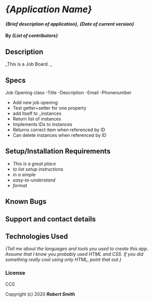 # _{Application Name}_

#### _{Brief description of application}, {Date of current version}_

#### By _**{List of contributors}**_

## Description

_This is a Job Board. _

## Specs

Job Opening class
    -Title
    -Description
    -Email
    -Phonenumber

* Add new job opening
* Test getter+setter for one property
* add itself to _instances
* Return list of instances
* Implements IDs to instances
* Returns correct item when referenced by ID
* Can delete instances when referenced by ID

## Setup/Installation Requirements

* _This is a great place_
* _to list setup instructions_
* _in a simple_
* _easy-to-understand_
* _format_

## Known Bugs



## Support and contact details



## Technologies Used

_{Tell me about the languages and tools you used to create this app. Assume that I know you probably used HTML and CSS. If you did something really cool using only HTML, point that out.}_

### License

CC0

Copyright (c) 2020 **_Robert Smith_**